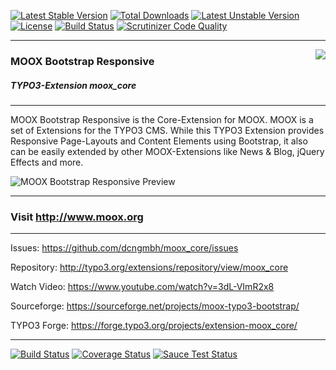 [![Latest Stable Version](https://poser.pugx.org/dcngmbh/moox_core/v/stable.svg)](https://packagist.org/packages/dcngmbh/moox_core) [![Total Downloads](https://poser.pugx.org/dcngmbh/moox_core/downloads.svg)](https://packagist.org/packages/dcngmbh/moox_core) [![Latest Unstable Version](https://poser.pugx.org/dcngmbh/moox_core/v/unstable.svg)](https://packagist.org/packages/dcngmbh/moox_core) [![License](https://poser.pugx.org/dcngmbh/moox_core/license.svg)](https://packagist.org/packages/dcngmbh/moox_core) [![Build Status](https://scrutinizer-ci.com/g/dcngmbh/moox_core/badges/build.png?b=master)](https://scrutinizer-ci.com/g/dcngmbh/moox_core/build-status/master) [![Scrutinizer Code Quality](https://scrutinizer-ci.com/g/dcngmbh/moox_core/badges/quality-score.png?b=master)](https://scrutinizer-ci.com/g/dcngmbh/moox_core/?branch=master) 

***

<img align="right" src="https://raw.github.com/dcngmbh/moox_core/master/ext_icon64.png"><h3>MOOX Bootstrap Responsive</h3>
<h5>TYPO3-Extension moox_core</h5>

***

MOOX Bootstrap Responsive is the Core-Extension for MOOX. MOOX is a set of Extensions for the TYPO3 CMS. While this TYPO3 Extension provides Responsive Page-Layouts and Content Elements using Bootstrap, it also can be easily extended by other MOOX-Extensions like News & Blog, jQuery Effects and more.

![MOOX Bootstrap Responsive Preview](https://raw.github.com/dcngmbh/moox_core/master/ext_preview_forge.jpg)

***

### Visit http://www.moox.org

***

Issues: https://github.com/dcngmbh/moox_core/issues

Repository: http://typo3.org/extensions/repository/view/moox_core

Watch Video: https://www.youtube.com/watch?v=3dL-VImR2x8

Sourceforge: https://sourceforge.net/projects/moox-typo3-bootstrap/

TYPO3 Forge: https://forge.typo3.org/projects/extension-moox_core/

***

[![Build Status](https://travis-ci.org/dcngmbh/moox_core.svg?branch=master)](https://travis-ci.org/dcngmbh/moox_core) [![Coverage Status](https://coveralls.io/repos/dcngmbh/moox_core/badge.svg)](https://coveralls.io/r/dcngmbh/moox_core)
[![Sauce Test Status](https://saucelabs.com/buildstatus/mooxie)](https://saucelabs.com/u/mooxie)
